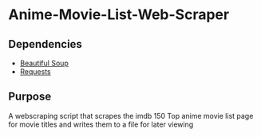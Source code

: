 # Anime-Movie-List-Web-Scraper

## Dependencies 

+ [Beautiful Soup](https://pypi.org/project/beautifulsoup4/)
+ [Requests](https://pypi.org/project/requests/)

## Purpose 

A webscraping script that  scrapes the imdb 150 Top anime movie list page for movie titles and writes them to a file for later viewing
